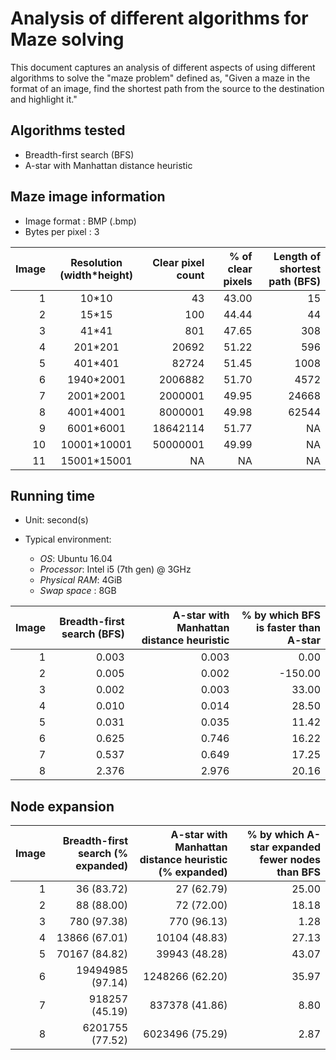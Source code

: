 # Analysis of different algorithms for Maze solving

This document captures an analysis of different aspects of using different algorithms to solve the "maze problem" defined as, "Given a maze in the format of an image, find the shortest path from the source to the destination and highlight it."

## Algorithms tested

* Breadth-first search (BFS)
* A-star with Manhattan distance heuristic

## Maze image information

* Image format    : BMP (.bmp)
* Bytes per pixel : 3

| Image | Resolution (width\*height) | Clear pixel count |  % of clear pixels | Length of shortest path (BFS) |
|------:|:--------------------------:|------------------:|-------------------:|------------------------------:|
|   1   |           10\*10           |         43        |       43.00        |             15                |
|   2   |           15\*15           |        100        |       44.44        |             44                |
|   3   |           41\*41           |        801        |       47.65        |            308                |
|   4   |          201\*201          |      20692        |       51.22        |            596                |
|   5   |          401\*401          |      82724        |       51.45        |           1008                |
|   6   |         1940\*2001         |    2006882        |       51.70        |           4572                |
|   7   |         2001\*2001         |    2000001        |       49.95        |          24668                |
|   8   |         4001\*4001         |    8000001        |       49.98        |          62544                |
|   9   |         6001\*6001         |   18642114        |       51.77        |            NA                 |
|  10   |        10001\*10001        |   50000001        |       49.99        |            NA                 |
|  11   |        15001\*15001        |      NA           |         NA         |            NA                 |

## Running time

* Unit: second(s)
* Typical environment:

    - *OS*: Ubuntu 16.04
    - *Processor*: Intel i5 (7th gen) @ 3GHz
    - *Physical RAM*: 4GiB
    - *Swap space*  : 8GB

| Image | Breadth-first search (BFS) | A-star with Manhattan distance heuristic | % by which BFS is faster than A-star |
|------:|---------------------------:|-----------------------------------------:|-------------------------------------:|
| 1     |           0.003            |             0.003                        |            0.00                      |
| 2     |           0.005            |             0.002                        |         -150.00                      |
| 3     |           0.002            |             0.003                        |           33.00                      |
| 4     |           0.010            |             0.014                        |           28.50                      |
| 5     |           0.031            |             0.035                        |           11.42                      |
| 6     |           0.625            |             0.746                        |           16.22                      |
| 7     |           0.537            |             0.649                        |           17.25                      |
| 8     |           2.376            |             2.976                        |           20.16                      |

## Node expansion

| Image | Breadth-first search (% expanded) | A-star with Manhattan distance heuristic (% expanded)| % by which A-star expanded fewer nodes than BFS |
|------:|----------------------------------:|-----------------------------------------------------:|------------------------------------------------:|
| 1     |             36 (83.72)            |                          27 (62.79)                  |                  25.00                          |
| 2     |             88 (88.00)            |                          72 (72.00)                  |                  18.18                          |
| 3     |            780 (97.38)            |                         770 (96.13)                  |                   1.28                          |
| 4     |          13866 (67.01)            |                       10104 (48.83)                  |                  27.13                          |
| 5     |          70167 (84.82)            |                       39943 (48.28)                  |                  43.07                          |
| 6     |       19494985 (97.14)            |                     1248266 (62.20)                  |                  35.97                          |
| 7     |         918257 (45.19)            |                      837378 (41.86)                  |                   8.80                          |
| 8     |        6201755 (77.52)            |                     6023496 (75.29)                  |                   2.87                          |
